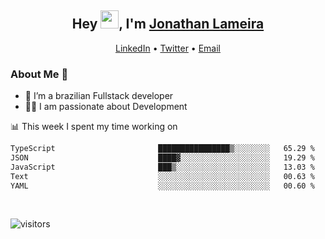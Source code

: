 <h2 align="center">Hey <img src="https://github.com/TheDudeThatCode/TheDudeThatCode/blob/master/Assets/Hi.gif" width="29">, I'm <a href="https://www.linkedin.com/in/jonathanlameira/">Jonathan Lameira</a></h2>
<p align="center">
  <a href="https://www.linkedin.com/in/jonathanlameira/">LinkedIn</a> •
  <a href="https://twitter.com/jlameira">Twitter</a> •
  <a href="mailto:jlameira@gmail.com">Email</a>
</p>

### About Me 🚀
- 🌱  I’m a brazilian Fullstack developer</br>
- 👨‍💻  I am passionate about Development</br>

<!-- ![Jonathan Lameira github stats](https://github-readme-stats.vercel.app/api?username=jlameirameli&show_icons=true&hide_border=true)&nbsp;&nbsp; -->

📊 This week I spent my time working on
<!--START_SECTION:waka-->

```txt
TypeScript                       ████████████████▒░░░░░░░░   65.29 %
JSON                             ████▓░░░░░░░░░░░░░░░░░░░░   19.29 %
JavaScript                       ███▒░░░░░░░░░░░░░░░░░░░░░   13.03 %
Text                             ░░░░░░░░░░░░░░░░░░░░░░░░░   00.63 %
YAML                             ░░░░░░░░░░░░░░░░░░░░░░░░░   00.60 %
```

<!--END_SECTION:waka-->

<br />

![visitors](https://visitor-badge.laobi.icu/badge?page_id=jlameira.jlameira)
